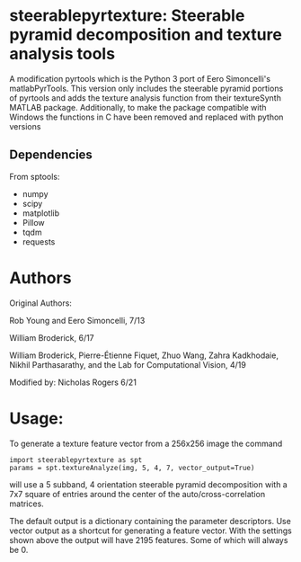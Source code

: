 # steerablepyrtexture: Steerable pyramid decomposition and texture analysis tools 

A modification pyrtools which is the Python 3 port of Eero Simoncelli's matlabPyrTools.
This version only includes the steerable pyramid portions of pyrtools and adds the texture
analysis function from their textureSynth MATLAB package. Additionally, to make the package
compatible with Windows the functions in C have been removed and replaced with python versions


## Dependencies

From sptools:
 - numpy
 - scipy
 - matplotlib
 - Pillow
 - tqdm
 - requests



# Authors

Original Authors:

Rob Young and Eero Simoncelli, 7/13

William Broderick, 6/17

William Broderick, Pierre-Étienne Fiquet, Zhuo Wang, Zahra Kadkhodaie,
Nikhil Parthasarathy, and the Lab for Computational Vision, 4/19

Modified by:
Nicholas Rogers 6/21

# Usage:

To generate a texture feature vector from a 256x256 image the command

```
import steerablepyrtexture as spt
params = spt.textureAnalyze(img, 5, 4, 7, vector_output=True)
```

will use a 5 subband, 4 orientation steerable pyramid decomposition with a 7x7 square 
of entries around the center of the auto/cross-correlation matrices. 

The default output is a dictionary containing the parameter descriptors. Use vector output 
as a shortcut for generating a feature vector. With the settings shown above the output will 
have 2195 features. Some of which will always be 0.




